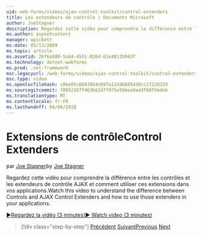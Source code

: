 ```yaml
---
uid: web-forms/videos/ajax-control-toolkit/control-extenders
title: Les extendeurs de contrôle | Documents Microsoft
author: JoeStagner
description: Regardez cette vidéo pour comprendre la différence entre les contrôles et les extendeurs de contrôle AJAX et comment utiliser ces extensions dans vos applications.
ms.author: aspnetcontent
manager: wpickett
ms.date: 05/13/2009
ms.topic: article
ms.assetid: 26f6a508-5ad4-4551-826d-61e48135943f
ms.technology: dotnet-webforms
ms.prod: .net-framework
msc.legacyurl: /web-forms/videos/ajax-control-toolkit/control-extenders
msc.type: video
ms.openlocfilehash: c8be85c6683064c697a11d4b895438cc2722d159
ms.sourcegitcommit: f8852267f463b62d7f975e56bea9aa3f68fbbdeb
ms.translationtype: MT
ms.contentlocale: fr-FR
ms.lasthandoff: 04/06/2018
---
```

<a name="control-extenders"></a><span data-ttu-id="68872-103">Extensions de contrôle</span><span class="sxs-lookup"><span data-stu-id="68872-103">Control Extenders</span></span>
====================
<span data-ttu-id="68872-104">par [Joe Stagner](https://github.com/JoeStagner)</span><span class="sxs-lookup"><span data-stu-id="68872-104">by [Joe Stagner](https://github.com/JoeStagner)</span></span>

<span data-ttu-id="68872-105">Regardez cette vidéo pour comprendre la différence entre les contrôles et les extendeurs de contrôle AJAX et comment utiliser ces extensions dans vos applications.</span><span class="sxs-lookup"><span data-stu-id="68872-105">Watch this video to understand the difference between Controls and AJAX Control Extenders and how to use those extenders in your applications.</span></span>

[<span data-ttu-id="68872-106">&#9654;Regardez la vidéo (3 minutes)</span><span class="sxs-lookup"><span data-stu-id="68872-106">&#9654; Watch video (3 minutes)</span></span>](https://channel9.msdn.com/Blogs/ASP-NET-Site-Videos/control-extenders)

> [!div class="step-by-step"]
> <span data-ttu-id="68872-107">[Précédent](utilize-the-ajax-rating-control-in-the-aspnet-toolkit.md)
> [Suivant](color-picker.md)</span><span class="sxs-lookup"><span data-stu-id="68872-107">[Previous](utilize-the-ajax-rating-control-in-the-aspnet-toolkit.md)
[Next](color-picker.md)</span></span>
